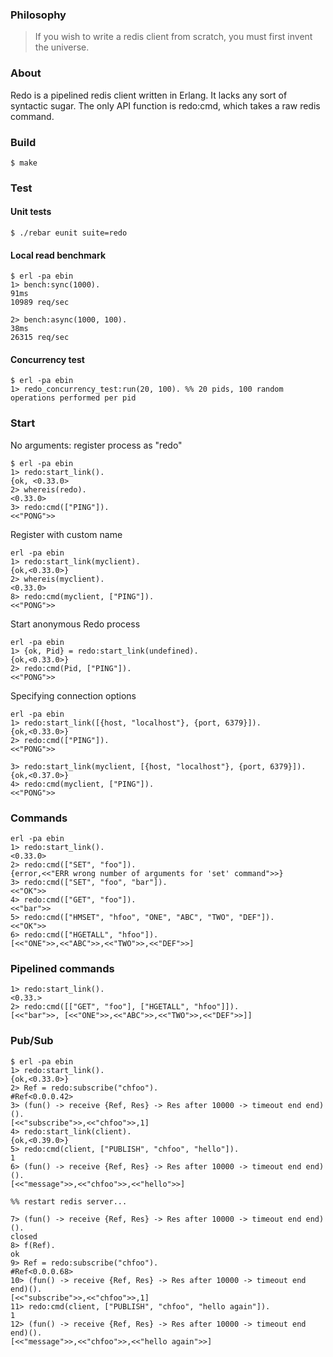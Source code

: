 ### Philosophy

> If you wish to write a redis client from scratch, you must first invent the universe.

### About

Redo is a pipelined redis client written in Erlang. It lacks any sort of syntactic sugar. The only API function is redo:cmd, which takes a raw redis command.

### Build

    $ make

### Test

#### Unit tests

    $ ./rebar eunit suite=redo

#### Local read benchmark

    $ erl -pa ebin
    1> bench:sync(1000).
    91ms
    10989 req/sec

    2> bench:async(1000, 100).
    38ms
    26315 req/sec

#### Concurrency test

    $ erl -pa ebin
    1> redo_concurrency_test:run(20, 100). %% 20 pids, 100 random operations performed per pid

### Start

No arguments: register process as "redo"

    $ erl -pa ebin
    1> redo:start_link().
    {ok, <0.33.0>
    2> whereis(redo).
    <0.33.0>
    3> redo:cmd(["PING"]).  
    <<"PONG">>

Register with custom name

    erl -pa ebin
    1> redo:start_link(myclient).
    {ok,<0.33.0>}
    2> whereis(myclient).
    <0.33.0>
    8> redo:cmd(myclient, ["PING"]).  
    <<"PONG">>

Start anonymous Redo process

    erl -pa ebin
    1> {ok, Pid} = redo:start_link(undefined).
    {ok,<0.33.0>}
    2> redo:cmd(Pid, ["PING"]).
    <<"PONG">>

Specifying connection options

    erl -pa ebin
    1> redo:start_link([{host, "localhost"}, {port, 6379}]).
    {ok,<0.33.0>}
    2> redo:cmd(["PING"]).
    <<"PONG">>

    3> redo:start_link(myclient, [{host, "localhost"}, {port, 6379}]).
    {ok,<0.37.0>}
    4> redo:cmd(myclient, ["PING"]).
    <<"PONG">>

### Commands

    erl -pa ebin
    1> redo:start_link().
    <0.33.0>
    2> redo:cmd(["SET", "foo"]).
    {error,<<"ERR wrong number of arguments for 'set' command">>}
    3> redo:cmd(["SET", "foo", "bar"]).
    <<"OK">>
    4> redo:cmd(["GET", "foo"]).
    <<"bar">>
    5> redo:cmd(["HMSET", "hfoo", "ONE", "ABC", "TWO", "DEF"]).
    <<"OK">>
    6> redo:cmd(["HGETALL", "hfoo"]).
    [<<"ONE">>,<<"ABC">>,<<"TWO">>,<<"DEF">>]

### Pipelined commands

    1> redo:start_link().
    <0.33.>
    2> redo:cmd([["GET", "foo"], ["HGETALL", "hfoo"]]).
    [<<"bar">>, [<<"ONE">>,<<"ABC">>,<<"TWO">>,<<"DEF">>]]

### Pub/Sub

    $ erl -pa ebin
    1> redo:start_link().
    {ok,<0.33.0>}
    2> Ref = redo:subscribe("chfoo").
    #Ref<0.0.0.42>
    3> (fun() -> receive {Ref, Res} -> Res after 10000 -> timeout end end)().
    [<<"subscribe">>,<<"chfoo">>,1]
    4> redo:start_link(client).  
    {ok,<0.39.0>}
    5> redo:cmd(client, ["PUBLISH", "chfoo", "hello"]).
    1
    6> (fun() -> receive {Ref, Res} -> Res after 10000 -> timeout end end)().
    [<<"message">>,<<"chfoo">>,<<"hello">>]

    %% restart redis server...

    7> (fun() -> receive {Ref, Res} -> Res after 10000 -> timeout end end)().
    closed
    8> f(Ref).
    ok
    9> Ref = redo:subscribe("chfoo").                                        
    #Ref<0.0.0.68>
    10> (fun() -> receive {Ref, Res} -> Res after 10000 -> timeout end end)().
    [<<"subscribe">>,<<"chfoo">>,1]
    11> redo:cmd(client, ["PUBLISH", "chfoo", "hello again"]).
    1
    12> (fun() -> receive {Ref, Res} -> Res after 10000 -> timeout end end)().
    [<<"message">>,<<"chfoo">>,<<"hello again">>]
